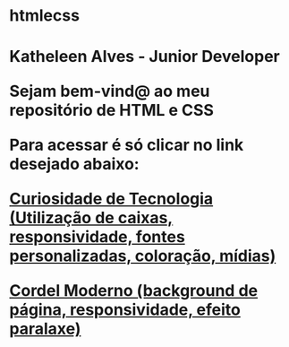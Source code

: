 # htmlecss

<h1>Katheleen Alves - Junior Developer

<p>Sejam bem-vind@ ao meu repositório de HTML e CSS<p>
Para acessar é só clicar no link desejado abaixo:

<a href="https://katheleenalves.github.io/html-css/site-android/android.html">Curiosidade de Tecnologia (Utilização de caixas, responsividade, fontes personalizadas, coloração, mídias)

<a href="https://katheleenalves.github.io/html-css/site-cordelmoderno/">Cordel Moderno (background de página, responsividade, efeito paralaxe)
